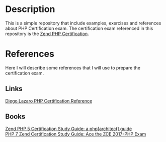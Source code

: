 # Description

This is a simple repository that include examples, exercises and references about PHP Certification exam. The 
certification exam referenced in this repository is the 
[Zend PHP Certification](http://www.zend.com/en/services/certification/php-certification). 

# References

Here I will describe some references that I will use to prepare the certification exam.

## Links
[Diego Lazaro PHP Certification Reference](https://diego.com.es/certificacion-php)


## Books 

[Zend PHP 5 Certification Study Guide: a php\[architect\] guide](https://www.amazon.es/Zend-PHP-Certification-Study-Guide/dp/1940111153)  
[PHP 7 Zend Certification Study Guide: Ace the ZCE 2017-PHP Exam](https://www.amazon.es/PHP-Zend-Certification-Study-Guide-ebook/dp/B077G9Q6L5/)